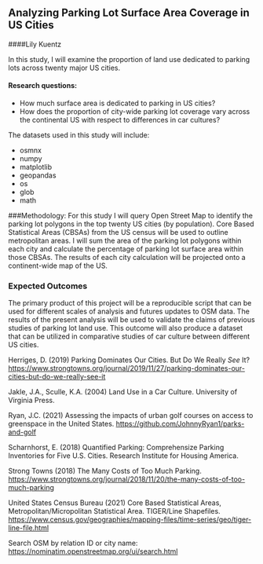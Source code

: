 ## Analyzing Parking Lot Surface Area Coverage in US Cities

####Lily Kuentz

In this study, I will examine the proportion of land use dedicated to parking lots across twenty major US cities.

#### Research questions: 

* How much surface area is dedicated to parking in US cities?
* How does the proportion of city-wide parking lot coverage vary across the continental US with respect to differences in car cultures?

The datasets used in this study will include:

* osmnx
* numpy
* matplotlib
* geopandas
* os
* glob
* math

###Methodology:
For this study I will query Open Street Map to identify the parking lot polygons in the top twenty US cities (by population). Core Based Statistical Areas (CBSAs) from the US census will be used to outline metropolitan areas. I will sum the area of the parking lot polygons within each city and calculate the percentage of parking lot surface area within those CBSAs. The results of each city calculation will be projected onto a continent-wide map of the US.

### Expected Outcomes
The primary product of this project will be a reproducible script that can be used for different scales of analysis and futures updates to OSM data. The results of the present analysis will be used to validate the claims of previous studies of parking lot land use. This outcome will also produce a dataset that can be utilized in comparative studies of car culture between different US cities.

Herriges, D. (2019) Parking Dominates Our Cities. But Do We Really *See* It? <a>https://www.strongtowns.org/journal/2019/11/27/parking-dominates-our-cities-but-do-we-really-see-it</a>

Jakle, J.A., Sculle, K.A. (2004) Land Use in a Car Culture. University of Virginia Press.

Ryan, J.C. (2021) Assessing the impacts of urban golf courses on access to greenspace in the United States. <a>https://github.com/JohnnyRyan1/parks-and-golf</a>

Scharnhorst, E. (2018) Quantified Parking: Comprehensize Parking Inventories for Five U.S. Cities. Research Institute for Housing America.

Strong Towns (2018) The Many Costs of Too Much Parking. <a>https://www.strongtowns.org/journal/2018/11/20/the-many-costs-of-too-much-parking</a>

United States Census Bureau (2021) Core Based Statistical Areas, Metropolitan/Micropolitan Statistical Area. TIGER/Line Shapefiles. <a>https://www.census.gov/geographies/mapping-files/time-series/geo/tiger-line-file.html</a>

Search OSM by relation ID or city name: https://nominatim.openstreetmap.org/ui/search.html
